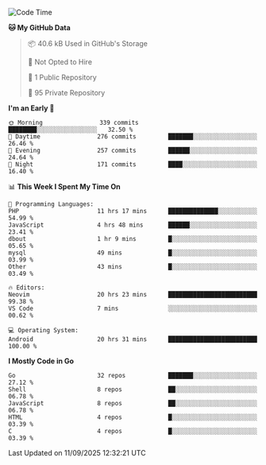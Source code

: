 
<!--START_SECTION:waka-->
![Code Time](http://img.shields.io/badge/Code%20Time-6%2C259%20hrs%2051%20mins-blue)

**🐱 My GitHub Data** 

> 📦 40.6 kB Used in GitHub's Storage 
 > 
> 🚫 Not Opted to Hire
 > 
> 📜 1 Public Repository 
 > 
> 🔑 95 Private Repository 
 > 
**I'm an Early 🐤** 

```text
🌞 Morning                339 commits         ████████░░░░░░░░░░░░░░░░░   32.50 % 
🌆 Daytime                276 commits         ███████░░░░░░░░░░░░░░░░░░   26.46 % 
🌃 Evening                257 commits         ██████░░░░░░░░░░░░░░░░░░░   24.64 % 
🌙 Night                  171 commits         ████░░░░░░░░░░░░░░░░░░░░░   16.40 % 
```


📊 **This Week I Spent My Time On** 

```text
💬 Programming Languages: 
PHP                      11 hrs 17 mins      ██████████████░░░░░░░░░░░   54.99 % 
JavaScript               4 hrs 48 mins       ██████░░░░░░░░░░░░░░░░░░░   23.41 % 
dbout                    1 hr 9 mins         █░░░░░░░░░░░░░░░░░░░░░░░░   05.65 % 
mysql                    49 mins             █░░░░░░░░░░░░░░░░░░░░░░░░   03.99 % 
Other                    43 mins             █░░░░░░░░░░░░░░░░░░░░░░░░   03.49 % 

🔥 Editors: 
Neovim                   20 hrs 23 mins      █████████████████████████   99.38 % 
VS Code                  7 mins              ░░░░░░░░░░░░░░░░░░░░░░░░░   00.62 % 

💻 Operating System: 
Android                  20 hrs 31 mins      █████████████████████████   100.00 % 
```

**I Mostly Code in Go** 

```text
Go                       32 repos            ███████░░░░░░░░░░░░░░░░░░   27.12 % 
Shell                    8 repos             ██░░░░░░░░░░░░░░░░░░░░░░░   06.78 % 
JavaScript               8 repos             ██░░░░░░░░░░░░░░░░░░░░░░░   06.78 % 
HTML                     4 repos             █░░░░░░░░░░░░░░░░░░░░░░░░   03.39 % 
C                        4 repos             █░░░░░░░░░░░░░░░░░░░░░░░░   03.39 % 
```




 Last Updated on 11/09/2025 12:32:21 UTC
<!--END_SECTION:waka-->
